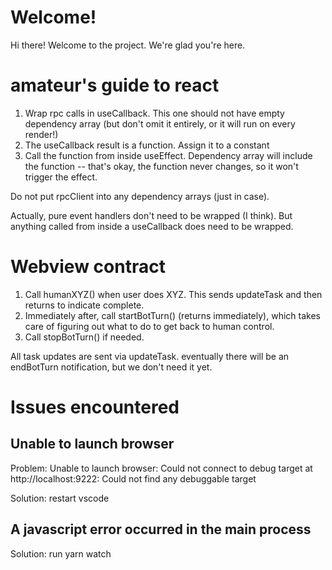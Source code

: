# Welcome!

Hi there! Welcome to the project. We're glad you're here.

# amateur's guide to react

1. Wrap rpc calls in useCallback. This one should not have empty dependency array (but don't omit it entirely, or it will run on every render!)
2. The useCallback result is a function. Assign it to a constant
3. Call the function from inside useEffect. Dependency array will include the function -- that's okay, the function never changes, so it won't trigger the effect.

Do not put rpcClient into any dependency arrays (just in case).

Actually, pure event handlers don't need to be wrapped (I think). But anything called from inside a useCallback does need to be wrapped.

# Webview contract

1. Call humanXYZ() when user does XYZ. This sends updateTask and then returns to indicate complete.
2. Immediately after, call startBotTurn() (returns immediately), which takes care of figuring out what to do to get back to human control.
3. Call stopBotTurn() if needed.

All task updates are sent via updateTask. eventually there will be an endBotTurn notification, but we don't need it yet.

# Issues encountered

## Unable to launch browser

Problem: Unable to launch browser: Could not connect to debug target at http://localhost:9222: Could not find any debuggable target

Solution: restart vscode

## A javascript error occurred in the main process

Solution: run yarn watch
